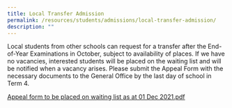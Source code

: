 ```yaml
---
title: Local Transfer Admission
permalink: /resources/students/admissions/local-transfer-admission/
description: ""
---
```

Local students from other schools can request for a transfer after the End-of-Year Examinations in October, subject to availability of places. If we have no vacancies, interested students will be placed on the waiting list and will be notified when a vacancy arises. Please submit the Appeal Form with the necessary documents to the General Office by the last day of school in Term 4.

  
[Appeal form to be placed on waiting list as at 01 Dec 2021.pdf](/files/Appeal%20form%20-%20other%20level%20as%20at%2001%20Dec%202021.pdf)